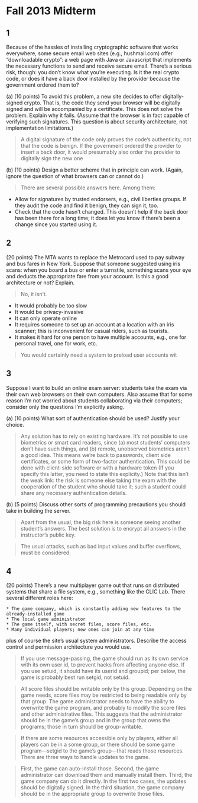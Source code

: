 # Fall 2013 Midterm

## 1
Because of the hassles of installing cryptographic software that works everywhere, some secure email
web sites (e.g., hushmail.com) offer “downloadable crypto”: a web page with Java or Javascript that implements the necessary functions to send and receive secure email. There’s a serious risk, though: you don’t know what you’re executing. Is it the real crypto code, or does it have a back door installed by the provider because the government ordered them to?

(a) (10 points) To avoid this problem, a new site decides to offer digitally-signed crypto. That is, the
code they send your browser will be digitally signed and will be accompanied by a certificate. This does not solve the problem. Explain why it fails. (Assume that the browser is in fact capable of verifying such signatures. This question is about security architecture, not implementation
limitations.)

> A digital signature of the code only proves the code’s authenticity, not that the code is benign.
If the government ordered the provider to insert a back door, it would presumably also order the
provider to digitally sign the new one

(b) (10 points) Design a better scheme that in principle can work. (Again, ignore the question of what
browsers can or cannot do.)

> There are several possible answers here. Among them:
* Allow for signatures by trusted endorsers, e.g., civil liberties groups. If they audit the code and find it benign, they can sign it, too.
* Check that the code hasn’t changed. This doesn’t help if the back door has been there for a long time; it does let you know if there’s been a change since you started using it.

## 2
(20 points) The MTA wants to replace the Metrocard used to pay subway and bus fares in New York. Suppose that someone suggested using iris scans: when you board a bus or enter a turnstile, something scans your eye and deducts the appropriate fare from your account. Is this a good architecture or not? Explain.

> No, it isn’t.
- It would probably be too slow
- It would be privacy-invasive
- It can only operate online
- It requires someone to set up an account at a location with an iris scanner; this is inconvenient for casual riders, such as tourists.
- It makes it hard for one person to have multiple accounts, e.g., one for personal travel, one for work, etc.

> You would certainly need a system to preload user accounts wit

## 3
Suppose I want to build an online exam server: students take the exam via their own web browsers on their own computers. Also assume that for some reason I’m not worried about students collaborating via their computers; consider only the questions I’m explicitly asking.

(a) (10 points) What sort of authentication should be used? Justify your choice.
    
> Any solution has to rely on existing hardware. It’s not possible to use biometrics or smart card readers, since (a) most students’ computers don’t have such things, and (b) remote, unobserved biometrics aren’t a good idea. This means we’re back to passwords, client side certificates, or some form of two-factor authentication. This could be done with client-side software or with a hardware token (If you specify this latter, you need to state this explicity.)
Note that this isn’t the weak link: the risk is someone else taking the exam with the cooperation of the student who should take it; such a student could share any necessary authentication details.

(b) (5 points) Discuss other sorts of programming precautions you should take in building the server.
    
> Apart from the usual, the big risk here is someone seeing another student’s answers. The best solution is to encrypt all answers in the instructor’s public key.

> The usual attacks, such as bad input values and buffer overflows, must be considered.

## 4
(20 points) There’s a new multiplayer game out that runs on distributed systems that share a file system, e.g., something like the CLIC Lab. There several different roles here:

    * The game company, which is constantly adding new features to the already-installed game
    * The local game administrator
    * The game itself, with secret files, score files, etc.
    * Many individual players; new ones can join at any time
plus of course the site’s usual system administrators. Describe the access control and permission architecture
you would use.
    
> If you use message-passing, the game should run as its own service with its own user id, to prevent hacks from affecting anyone else. If you use setuid, it should have its userid and groupid; per below, the game is probably best run setgid, not setuid.

> All score files should be writable only by this group. Depending on the game needs, score files may be restricted to being readable only by that group. The game administrator needs to have the ability to overwrite the game program, and probably to modify the score files and other administrative files. This suggests that the administrator should be in the game’s group and in the group that owns the programs; those in turn should be group-writable.

> If there are some resources accessible only by players, either all players can be in a some group, or there should be some game program—setgid to the game’s group—that reads those resources. There are three ways to handle updates to the game. 

> First, the game can auto-install those. Second,
the game administrator can download them and manually install them. Third, the game company can do it directly. In the first two cases, the updates should be digitally signed. In the third situation, the game company should be in the appropriate group to overwrite those files.
